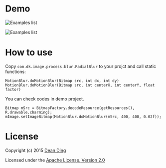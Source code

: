 # Demo
![Examples list](https://raw.githubusercontent.com/dkmeteor/MotionBlur-Android/master/release/blur_center.png)

![Examples list](https://raw.githubusercontent.com/dkmeteor/MotionBlur-Android/master/release/blur_translate.png)

# How to use

Copy `com.dk.image.process.blur.RadialBlur` to your projct and call static functions:

	MotionBlur.doMotionBlur(Bitmap src, int dx, int dy)
	MotionBlur.doMotionBlur(Bitmap src, int centerX, int centerY, float factor) 

You can check codes in demo project.

	Bitmap mSrc = BitmapFactory.decodeResource(getResources(), R.drawable.charming);
	mImage.setImageBitmap(MotionBlur.doMotionBlur(mSrc, 400, 400, 0.02f));

# License
Copyright (c) 2015 [Dean Ding](http://dk-exp.com)

Licensed under the [Apache License, Version 2.0](http://www.apache.org/licenses/LICENSE-2.0.html)